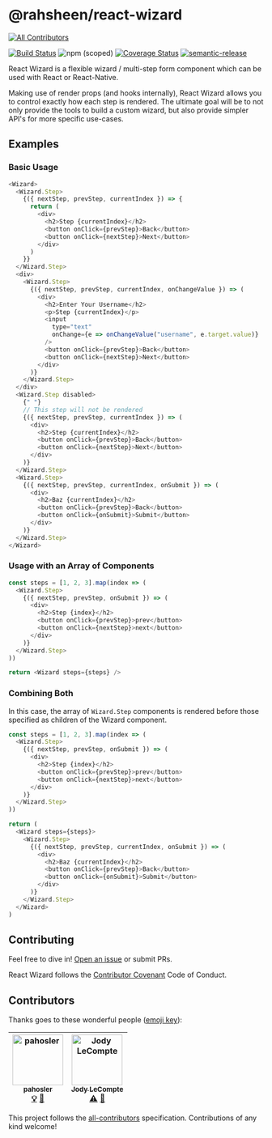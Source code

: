 # @rahsheen/react-wizard

[![All Contributors](https://img.shields.io/badge/all_contributors-2-orange.svg?style=flat-square)](#contributors)

[![Build Status](https://travis-ci.org/rahsheen/react-wizard.svg?branch=master)](https://travis-ci.org/rahsheen/react-wizard)
![npm (scoped)](https://img.shields.io/npm/v/@rahsheen/react-wizard.svg)
[![Coverage Status](https://coveralls.io/repos/github/rahsheen/react-wizard/badge.svg?branch=master)](https://coveralls.io/github/rahsheen/react-wizard?branch=master)
[![semantic-release](https://img.shields.io/badge/%20%20%F0%9F%93%A6%F0%9F%9A%80-semantic--release-e10079.svg)](https://github.com/semantic-release/semantic-release)

React Wizard is a flexible wizard / multi-step form component which can be used with React or React-Native.

Making use of render props (and hooks internally), React Wizard allows you to control exactly how each step is rendered. The ultimate goal will be to not only provide the tools to build a custom wizard, but also provide simpler API's for more specific use-cases.

## Examples

### Basic Usage

```javascript
<Wizard>
  <Wizard.Step>
    {({ nextStep, prevStep, currentIndex }) => {
      return (
        <div>
          <h2>Step {currentIndex}</h2>
          <button onClick={prevStep}>Back</button>
          <button onClick={nextStep}>Next</button>
        </div>
      )
    }}
  </Wizard.Step>
  <div>
    <Wizard.Step>
      {({ nextStep, prevStep, currentIndex, onChangeValue }) => (
        <div>
          <h2>Enter Your Username</h2>
          <p>Step {currentIndex}</p>
          <input
            type="text"
            onChange={e => onChangeValue("username", e.target.value)}
          />
          <button onClick={prevStep}>Back</button>
          <button onClick={nextStep}>Next</button>
        </div>
      )}
    </Wizard.Step>
  </div>
  <Wizard.Step disabled>
    {" "}
    // This step will not be rendered
    {({ nextStep, prevStep, currentIndex }) => (
      <div>
        <h2>Step {currentIndex}</h2>
        <button onClick={prevStep}>Back</button>
        <button onClick={nextStep}>Next</button>
      </div>
    )}
  </Wizard.Step>
  <Wizard.Step>
    {({ nextStep, prevStep, currentIndex, onSubmit }) => (
      <div>
        <h2>Baz {currentIndex}</h2>
        <button onClick={prevStep}>Back</button>
        <button onClick={onSubmit}>Submit</button>
      </div>
    )}
  </Wizard.Step>
</Wizard>
```

### Usage with an Array of Components

```javascript
const steps = [1, 2, 3].map(index => (
  <Wizard.Step>
    {({ nextStep, prevStep, onSubmit }) => (
      <div>
        <h2>Step {index}</h2>
        <button onClick={prevStep}>prev</button>
        <button onClick={nextStep}>next</button>
      </div>
    )}
  </Wizard.Step>
))

return <Wizard steps={steps} />
```

### Combining Both

In this case, the array of `Wizard.Step` components is rendered before those specified as children of the Wizard component.

```javascript
const steps = [1, 2, 3].map(index => (
  <Wizard.Step>
    {({ nextStep, prevStep, onSubmit }) => (
      <div>
        <h2>Step {index}</h2>
        <button onClick={prevStep}>prev</button>
        <button onClick={nextStep}>next</button>
      </div>
    )}
  </Wizard.Step>
))

return (
  <Wizard steps={steps}>
    <Wizard.Step>
      {({ nextStep, prevStep, currentIndex, onSubmit }) => (
        <div>
          <h2>Baz {currentIndex}</h2>
          <button onClick={prevStep}>Back</button>
          <button onClick={onSubmit}>Submit</button>
        </div>
      )}
    </Wizard.Step>
  </Wizard>
)
```

## Contributing

Feel free to dive in! [Open an issue](https://github.com/rahsheen/react-wizard/issues/new) or submit PRs.

React Wizard follows the [Contributor Covenant](http://contributor-covenant.org/version/1/3/0/) Code of Conduct.

## Contributors

Thanks goes to these wonderful people ([emoji key](https://github.com/all-contributors/all-contributors#emoji-key)):

<!-- ALL-CONTRIBUTORS-LIST:START - Do not remove or modify this section -->
<!-- prettier-ignore -->
| [<img src="https://avatars1.githubusercontent.com/u/11909710?v=4" width="100px;" alt="pahosler"/><br /><sub><b>pahosler</b></sub>](https://github.com/pahosler)<br />[💡](#example-pahosler "Examples") [🤔](#ideas-pahosler "Ideas, Planning, & Feedback") | [<img src="https://avatars0.githubusercontent.com/u/38302762?v=4" width="100px;" alt="Jody LeCompte"/><br /><sub><b>Jody LeCompte</b></sub>](https://jodylecompte.com)<br />[⚠️](https://github.com/rahsheen/react-wizard/commits?author=jodylecompte "Tests") [🤔](#ideas-jodylecompte "Ideas, Planning, & Feedback") |
| :---: | :---: |

<!-- ALL-CONTRIBUTORS-LIST:END -->

This project follows the [all-contributors](https://github.com/all-contributors/all-contributors) specification. Contributions of any kind welcome!
